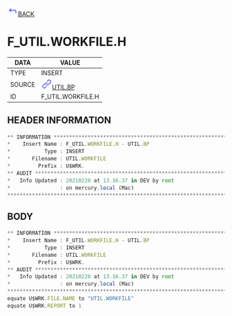 <img src="../.resources/themes/unicons-line-6563ff/corner-up-left-alt.svg" alt="BACK" width="25" />[BACK](../DOCS/UTIL.BP.md)  
# F_UTIL.WORKFILE.H  
|DATA|VALUE|
| --- | --- |
|TYPE|INSERT|
|SOURCE|<img src="../.resources/themes/unicons-line-6563ff/link.svg" alt="UTIL.BP" width="25" />[UTIL.BP](../DOCS/UTIL.BP.md)|
|ID|F_UTIL.WORKFILE.H|
    
    
## HEADER INFORMATION  
```javascript
** INFORMATION ****************************************************************
*    Insert Name : F_UTIL.WORKFILE.H - UTIL.BP
*           Type : INSERT
*       Filename : UTIL.WORKFILE
*         Prefix : U$WRK.
** AUDIT **********************************************************************
*   Info Updated : 20210220 at 13.16.37 in DEV by root
*                : on mercury.local (Mac)
*******************************************************************************
```
## BODY  
```javascript
** INFORMATION ****************************************************************
*    Insert Name : F_UTIL.WORKFILE.H - UTIL.BP
*           Type : INSERT
*       Filename : UTIL.WORKFILE
*         Prefix : U$WRK.
** AUDIT **********************************************************************
*   Info Updated : 20210220 at 13.16.37 in DEV by root
*                : on mercury.local (Mac)
*******************************************************************************
equate U$WRK.FILE.NAME to "UTIL.WORKFILE"
equate U$WRK.REPORT to 1
```
